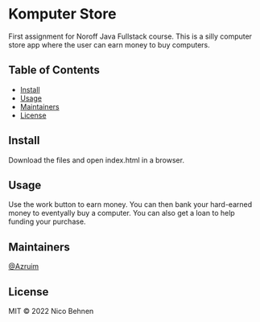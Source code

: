 # Komputer Store


First assignment for Noroff Java Fullstack course. This is a silly computer store app where the user can earn money to buy computers. 

## Table of Contents

- [Install](#install)
- [Usage](#usage)
- [Maintainers](#maintainers)
- [License](#license)

## Install

Download the files and open index.html in a browser. 

## Usage

Use the work button to earn money. You can then bank your hard-earned money to eventyally buy a computer. You can also get a loan to help funding your purchase.

## Maintainers

[@Azruim](https://github.com/Azruim)

## License

MIT © 2022 Nico Behnen
